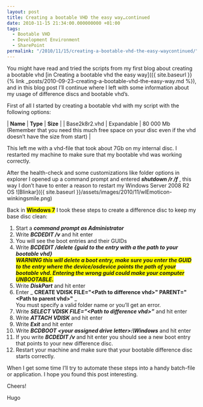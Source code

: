 ```yaml
---
layout: post
title: Creating a bootable VHD the easy way…continued
date: 2010-11-15 21:34:00.000000000 +01:00
tags:
  - Bootable VHD
  - Development Environment
  - SharePoint
permalink: "/2010/11/15/creating-a-bootable-vhd-the-easy-waycontinued/"
---
```


You might have read and tried the scripts from my first blog about creating a bootable vhd [in Creating a bootable vhd the easy way]({{ site.baseurl }}{% link _posts/2010-09-23-creating-a-bootable-vhd-the-easy-way.md %}), and in this blog post I’ll continue where I left with some information about my usage of difference discs and bootable vhd’s.

First of all I started by creating a bootable vhd with my script with the following options:

| **Name** | **Type** | **Size** |
| Base2k8r2.vhd | Expandable | 80 000 Mb (Remember that you need this much free space on your disc even if the vhd doesn’t have the size from start) |

This left me with a vhd-file that took about 7Gb on my internal disc. I restarted my machine to make sure that my bootable vhd was working correctly.

After the health-check and some customizations like folder options in explorer I opened up a command prompt and entered **_shutdown /r /f_** , this way I don’t have to enter a reason to restart my Windows Server 2008 R2 OS ![Blinkar]({{ site.baseurl }}/assets/images/2010/11/wlEmoticon-winkingsmile.png)

Back in **<font style="background-color: #ffff00">Windows 7</font>** I took these steps to create a difference disc to keep my base disc clean:

1. Start a **_command prompt as Administrator_**
2. Write **_BCDEDIT /v_** and hit enter
3. You will see the boot entries and their GUIDs
4. Write **_BCDEDIT /delete {guid to the entry with a the path to your bootable vhd}_**  
   <font style="background-color: #ffff00"><strong><em>WARNING this will delete a boot entry, make sure you enter the GUID to the entry where the device/osdevice points the path of your bootable vhd. Entering the wrong guid could make your computer UNBOOTABLE.</em></strong></font>
5. Write **_DiskPart_** and hit enter
6. Enter _ **CREATE VDISK FILE="\<Path to difference vhd\>" PARENT="\<Path to parent vhd\>"** _  
   You must specify a valid folder name or you’ll get an error.
7. Write **_SELECT VDISK FILE=”\<Path to difference vhd\>”_** and hit enter
8. Write **_ATTACH VDISK_** and hit enter
9. Write **_Exit_** and hit enter
10. Write **_BCDBOOT \<your assigned drive letter\>:\Windows_** and hit enter
11. If you write **_BCDEDIT /v_** and hit enter you should see a new boot entry that points to your new difference disc.
12. Restart your machine and make sure that your bootable difference disc starts correctly.

When I get some time I’ll try to automate these steps into a handy batch-file or application. I hope you found this post interesting.

Cheers!

Hugo
